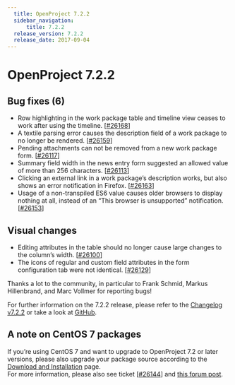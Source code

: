 ```yaml
---
  title: OpenProject 7.2.2
  sidebar_navigation:
      title: 7.2.2
  release_version: 7.2.2
  release_date: 2017-09-04
---
```


# OpenProject 7.2.2

## Bug fixes (6)

  - Row highlighting in the work package table and timeline view ceases
    to work after using the timeline.
    \[[#26168](https://community.openproject.com/wp/26168)\]
  - A textile parsing error causes the description field of a work
    package to no longer be rendered.
    \[[#26159](https://community.openproject.com/wp/26159)\]
  - Pending attachments can not be removed from a new work package form.
    \[[#26117](https://community.openproject.com/wp/26117)\]
  - Summary field width in the news entry form suggested an allowed
    value of more than 256 characters.
    \[[#26113](https://community.openproject.com/wp/26113)\]
  - Clicking an external link in a work package’s description works, but
    also shows an error notification in Firefox.
    \[[#26163](https://community.openproject.com/wp/26163)\]
  - Usage of a non-transpiled ES6 value causes older browsers to display
    nothing at all, instead of an “This browser is unsupported”
    notification.
    \[[#26153](https://community.openproject.com/wp/26153)\]

## Visual changes

  - Editing attributes in the table should no longer cause large changes
    to the column’s width.
    \[[#26100](https://community.openproject.com/wp/26100)\]
  - The icons of regular and custom field attributes in the form
    configuration tab were not identical.
    \[[#26129](https://community.openproject.com/wp/26129)\]

Thanks a lot to the community, in particular to Frank Schmid, Markus
Hillenbrand, and Marc Vollmer for reporting bugs!

For further information on the 7.2.2 release, please refer to
the [Changelog
v7.2.2](https://community.openproject.com/versions/846) 
or take a look at
[GitHub](https://github.com/opf/openproject/tree/v7.2.2).

## A note on CentOS 7 packages

If you’re using CentOS 7 and want to upgrade to OpenProject 7.2 or later
versions, please also upgrade your package source according to
the [Download and
Installation](https://www.openproject.org/download-and-installation/) page.  
For more information, please also see ticket
\[[#26144](https://community.openproject.com/wp/26144)\] and [this
forum post](https://community.openproject.com/topics/8114).

 


